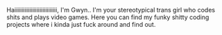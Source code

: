Haiiiiiiiiiiiiiiiiiiiiiiiiiiiii, I'm Gwyn.. I'm your stereotypical trans girl who codes shits and plays video games. Here you can find my funky shitty coding projects where i kinda just fuck around and find out.
